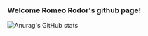 ### Welcome Romeo Rodor's github page!

![Anurag's GitHub stats](https://github-readme-stats.vercel.app/api?username=anuraghazra&show_icons=true&theme=radical)

<!--
**Rrodor/Rrodor** is a ✨ _special_ ✨ repository because its `README.md` (this file) appears on your GitHub profile.

Here are some ideas to get you started:

- 🔭 I’m currently working on ...
- 🌱 I’m currently learning ...
- 👯 I’m looking to collaborate on ...
- 🤔 I’m looking for help with ...
- 💬 Ask me about ...
- 📫 How to reach me: ...
- 😄 Pronouns: ...
- ⚡ Fun fact: ...
-->
